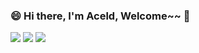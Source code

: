 ### 😄 Hi there, I'm Aceld, Welcome~~ 👋

<!--
**aceld/aceld** is a ✨ _special_ ✨ repository because its `README.md` (this file) appears on your GitHub profile.

Here are some ideas to get you started:

- 🔭 I’m currently working on ...
- 🌱 I’m currently learning ...
- 👯 I’m looking to collaborate on ...
- 🤔 I’m looking for help with ...
- 💬 Ask me about ...
- 📫 How to reach me: ...
- 😄 Pronouns: ...
- ⚡ Fun fact: ...
-->

![](https://github-profile-summary-cards.vercel.app/api/cards/profile-details?username=Xuzan9396&theme=github)
![](https://github-profile-summary-cards.vercel.app/api/cards/repos-per-language?username=Xuzan9396&theme=github)
![](https://github-profile-summary-cards.vercel.app/api/cards/stats?username=Xuzan9396&theme=github)







